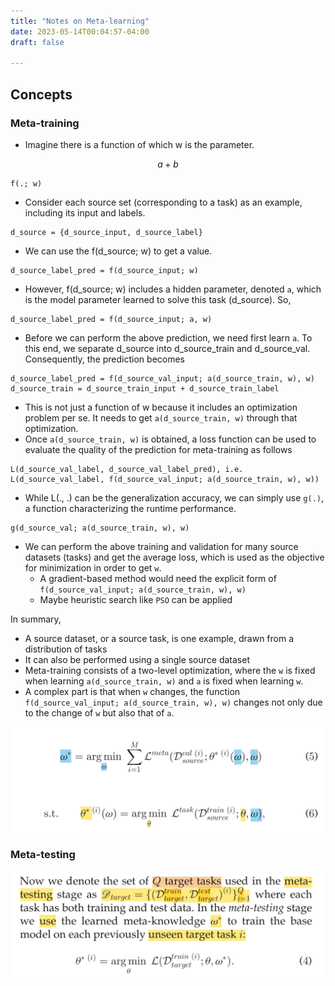 ```yaml
---
title: "Notes on Meta-learning"
date: 2023-05-14T00:04:57-04:00
draft: false

---
```


## Concepts

### Meta-training

* Imagine there is a function of which w is the parameter.

$$a+b$$

```
f(.; w)
```

* Consider each source set (corresponding to a task) as an example, including its input and labels.

```
d_source = {d_source_input, d_source_label}
```

* We can use the f(d_source; w) to get a value.

```
d_source_label_pred = f(d_source_input; w)
```

* However, f(d_source; w) includes a hidden parameter, denoted `a`, which is the model parameter learned to solve this task (d_source). So,

```
d_source_label_pred = f(d_source_input; a, w)
```

* Before we can perform the above prediction, we need first learn `a`. To this end, we separate d_source into d_source_train and d_source_val. Consequently, the prediction becomes

```
d_source_label_pred = f(d_source_val_input; a(d_source_train, w), w)
d_source_train = d_source_train_input + d_source_train_label
```

* This is not just a function of w because it includes an optimization problem per se. It needs to get `a(d_source_train, w)` through that optimization.
* Once `a(d_source_train, w)` is obtained, a loss function can be used to evaluate the quality of the prediction for meta-training as follows

```
L(d_source_val_label, d_source_val_label_pred), i.e.
L(d_source_val_label, f(d_source_val_input; a(d_source_train, w), w))
```

* While L(., .) can be the generalization accuracy, we can simply use `g(.)`, a function characterizing the runtime performance.

```
g(d_source_val; a(d_source_train, w), w)
```

* We can perform the above training and validation for many source datasets (tasks) and get the average loss, which is used as the objective for minimization in order to get `w`. 
  - A gradient-based method would need the explicit form of `f(d_source_val_input; a(d_source_train, w), w)`
  - Maybe heuristic search like `PSO` can be applied 

In summary,
  * A source dataset, or a source task, is one example, drawn from a distribution of tasks
  * It can also be performed using a single source dataset
  * Meta-training consists of a two-level optimization, where the `w` is fixed when learning `a(d_source_train, w)` and `a` is fixed when learning `w`.
  * A complex part is that when `w` changes, the function `f(d_source_val_input; a(d_source_train, w), w)` changes not only due to the change of `w` but also that of `a`.

![Meta-training](images/meta-learning-optimization.png)

### Meta-testing

![Meta-testing](images/meta-learning-evaluation.png)